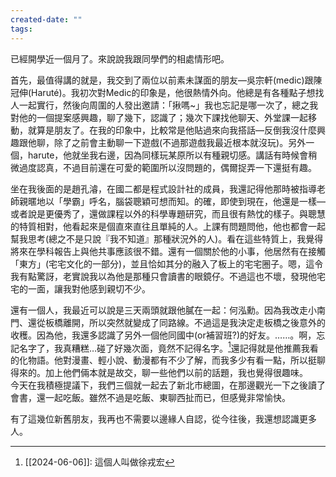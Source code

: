 ```yaml
---
created-date: ""
tags:
---
```

已經開學近一個月了。來說說我跟同學們的相處情形吧。

首先，最值得講的就是，我交到了兩位以前素未謀面的朋友—吳宗軒(medic)跟陳冠伸(Haruté)。我初次對Medic的印象是，他很熱情外向。他總是有各種點子想找人一起實行，然後向周圍的人發出邀請：「揪嗎~」我也忘記是哪一次了，總之我對他的一個提案感興趣，聊了幾下，認識了；幾次下課找他聊天、外堂課一起移動，就算是朋友了。在我的印象中，比較常是他貼過來向我搭話—反倒我沒什麼興趣跟他聊，除了之前會主動聊一下遊戲(不過那遊戲我最近根本就沒玩)。另外一個，harute，他就坐我右邊，因為同樣玩某原所以有種親切感。講話有時候會稍微過度認真，不過目前還在可愛的範圍所以沒問題的，偶爾捉弄一下還挺有趣。

坐在我後面的是趙孔濬，在國二都是程式設計社的成員，我還記得他那時被指導老師親暱地以「學霸」呼名，腦袋聰穎可想而知。的確，即使到現在，他還是一樣—或者說是更優秀了，還做課程以外的科學專題研究，而且很有熱忱的樣子。與聰慧的特質相對，他看起來是個直來直往且單純的人。上課有問題問他，他也都會一起幫我思考(總之不是只說『我不知道』那種狀況外的人)。看在這些特質上，我覺得將來在學科報告上與他共事應該很不錯。還有一個關於他的小事，他居然有在接觸「東方」(宅宅文化的一部分)，並且恰如其分的融入了板上的宅宅圈子。嗯，這令我有點驚訝，老實說我以為他是那種只會讀書的眼鏡仔。不過這也不壞，發現他宅宅的一面，讓我對他感到親切不少。

還有一個人，我最近可以說是三天兩頭就跟他膩在一起：何泓勳。因為我改走小南門、還從板橋離開，所以突然就變成了同路線。不過這是我決定走板橋之後意外的收穫。因為他，我還多認識了另外一個他同國中(or補習班?)的好友。……。啊，忘記名字了，我真糟糕…碰了好幾次面，竟然不記得名字。[^1]還記得就是他推薦我看的化物語。他對漫畫、輕小說、動漫都有不少了解，而我多少有看一點，所以挺聊得來的。加上他們倆本就是故交，聊一些他們以前的話題，我也覺得很趣味。  
今天在我積極提議下，我們三個就一起去了新北市總圖，在那邊觀光一下之後讀了會書，還一起吃飯。雖然不過是吃飯、東聊西扯而已，但感覺非常愉快。  

有了這幾位新舊朋友，我再也不需要以邊緣人自認，從今往後，我還想認識更多人。

[^1]: [[2024-06-06]]: 這個人叫做徐戎宏